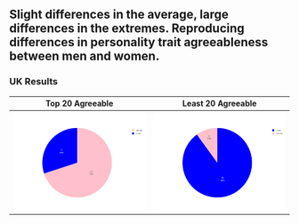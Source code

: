 ## Slight differences in the average, large differences in the extremes. Reproducing differences in personality trait agreeableness between men and women.

### UK Results
| Top 20 Agreeable | Least 20 Agreeable |
|--|--|
|  ![enter image description here](https://github.com/data-for-humans/personality-rankings/blob/master/charts/charts_UK_DESC.png?raw=true)| ![enter image description here](https://github.com/data-for-humans/personality-rankings/blob/master/charts/charts_UK_ASC.png) |
